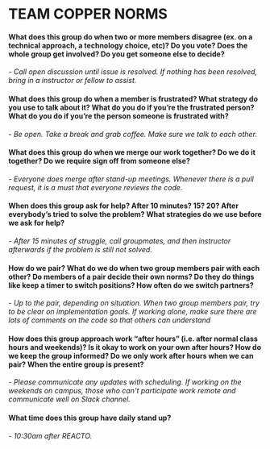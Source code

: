 # TEAM COPPER NORMS

#### What does this group do when two or more members disagree (ex. on a technical approach, a technology choice, etc)? Do you vote? Does the whole group get involved? Do you get someone else to decide? ####
_- Call open discussion until issue is resolved. If nothing has been resolved, bring in a instructor or fellow to assist._



#### What does this group do when a member is frustrated? What strategy do you use to talk about it? What do you do if you’re the frustrated person? What do you do if you’re the person someone is frustrated with? ####
_- Be open. Take a break and grab coffee. Make sure we talk to each other._


#### What does this group do when we merge our work together? Do we do it together? Do we require sign off from someone else? ####
_- Everyone does merge after stand-up meetings. Whenever there is a pull request, it is a must that everyone reviews the code._



#### When does this group ask for help? After 10 minutes? 15? 20? After everybody’s tried to solve the problem? What strategies do we use before we ask for help? ####
_- After 15 minutes of struggle, call groupmates, and then instructor afterwards if the problem is still not solved._



#### How do we pair? What do we do when two group members pair with each other? Do members of a pair decide their own norms? Do they do things like keep a timer to switch positions? How often do we switch partners? ####
_- Up to the pair, depending on situation. When two group members pair, try to be clear on implementation goals. If working alone, make sure there are lots of comments on the code so that others can understand_



#### How does this group approach work “after hours” (i.e. after normal class hours and weekends)? Is it okay to work on your own after hours? How do we keep the group informed? Do we only work after hours when we can pair? When the entire group is present? ####
_- Please communicate any updates with scheduling. If working on the weekends on campus, those who can't participate work remote and communicate well on Slack channel._



#### What time does this group have daily stand up? ####
_- 10:30am after REACTO._
